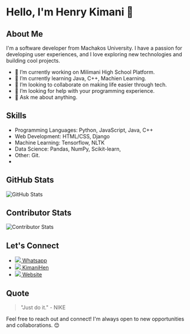 # Hello, I'm Henry Kimani 👋

## About Me

I'm a software developer from Machakos University. I have a passion for developing user experiences, and I love exploring new technologies and building cool projects.

- 🔭 I’m currently working on Milimani High School Platform.
- 🌱 I’m currently learning Java, C++, Machien Learning.
- 👯 I’m looking to collaborate on making life easier through tech.
- 🤔 I’m looking for help with your programming experience.
- 💬 Ask me about anything.

## Skills

- Programming Languages: Python, JavaScript, Java, C++
- Web Development: HTML/CSS, Django
- Machine Learning: Tensorflow, NLTK
- Data Science: Pandas, NumPy, Scikit-learn,
- Other: Git.
- 
## GitHub Stats

![GitHub Stats](https://github-readme-stats.vercel.app/api?username=H3nryK&show_icons=true&theme=dark)

## Contributor Stats

![Contributor Stats](https://github-readme-stats.vercel.app/api/top-langs/?username=H3nryK&layout=compact&theme=dark)

## Let's Connect

- [<img src="https://icons8.com/icon/108636/whatsapp"/> Whatsapp](https://wa.me/+2547057618424)
- [<img src="https://icons8.com/icon/6Fsj3rv2DCmG/twitterx"/> KimaniHen](https://twitter.com/KimaniHen)
- [<img src="https://icons8.com/icon/111139/website"/> Website](https://henry.milimanihighschool.co.ke)

## Quote

> "Just do it." - NIKE
  
Feel free to reach out and connect! I'm always open to new opportunities and collaborations. 😊
